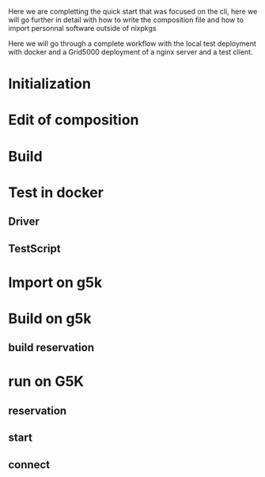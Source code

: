 Here we are completting the quick start that was focused on the cli, here we will go further in detail with how to write the composition file and how to import personnal software outside of nixpkgs

Here we will go through a complete workflow with the local test deployment with docker and a Grid5000 deployment of a nginx server and a test client.

# Initialization

# Edit of composition

# Build

# Test in docker

## Driver
## TestScript
# Import on g5k

# Build on g5k
## build reservation

# run on G5K
## reservation
## start
## connect

